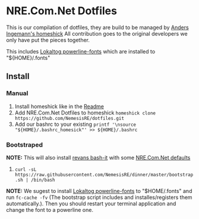 # NRE.Com.Net Dotfiles

This is our compilation of dotfiles, they are build to be managed by [Anders Ingemann's homeshick](https://github.com/andsens/homeshick)
All contribution goes to the original developers we only have put the pieces together.

This includes [Lokaltog powerline-fonts](https://github.com/Lokaltog/powerline-fonts) which are installed to "${HOME}/.fonts"

## Install

### Manual
1. Install homeshick like in the [Readme](https://github.com/andsens/homeshick/blob/master/README.md)
2. Add NRE.Com.Net Dotfiles to homeshick `homeshick clone https://github.com/NemesisRE/dotfiles.git`
3. Add our bashrc to your existing `printf '\nsource "${HOME}/.bashrc_homesick"' >> ${HOME}/.bashrc`

### Bootstraped
**NOTE:**
This will also install [revans bash-it](https://github.com/revans/bash-it) with some [NRE.Com.Net defaults](https://github.com/NemesisRE/dotfiles/tree/master/bash-it)

1. `curl -sL https://raw.githubusercontent.com/NemesisRE/dinner/master/bootstrap.sh | /bin/bash`


**NOTE:**
We sugest to install [Lokaltog powerline-fonts](https://github.com/Lokaltog/powerline-fonts) to "$HOME/.fonts"
and run `fc-cache -fv` (The bootstrap script includes and installes/registers them automatically.).
Then you should restart your terminal application and change the font to a powerline one.
